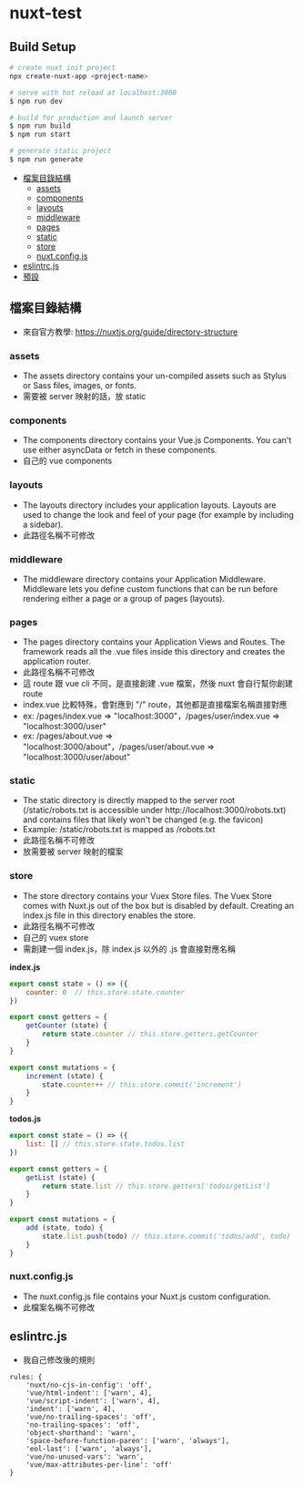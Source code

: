 # nuxt-test

## Build Setup

``` bash
# create nuxt init project
npx create-nuxt-app <project-name>

# serve with hot reload at localhost:3000
$ npm run dev

# build for production and launch server
$ npm run build
$ npm run start

# generate static project
$ npm run generate
```

*  <a href="#檔案目錄結構">檔案目錄結構</a>
    *  <a href="#assets">assets</a>
    *  <a href="#components">components</a>
    *  <a href="#layouts">layouts</a>
    *  <a href="#middleware">middleware</a>
    *  <a href="#pages">pages</a>
    *  <a href="#static">static</a>
    *  <a href="#store">store</a>
    *  <a href="#nuxt.config.js">nuxt.config.js</a>
*  <a href="#eslintrc.js">eslintrc.js</a>
*  <a href="#預設">預設</a>

## 檔案目錄結構
*  來自官方教學: https://nuxtjs.org/guide/directory-structure
### assets
*  The assets directory contains your un-compiled assets such as Stylus or Sass files, images, or fonts.
*  需要被 server 映射的話，放 static
### components
*  The components directory contains your Vue.js Components. You can't use either asyncData or fetch in these components.
*  自己的 vue components
### layouts
*  The layouts directory includes your application layouts. Layouts are used to change the look and feel of your page (for example by including a sidebar).
*  此路徑名稱不可修改
### middleware
*  The middleware directory contains your Application Middleware. Middleware lets you define custom functions that can be run before rendering either a page or a group of pages (layouts).
### pages
*  The pages directory contains your Application Views and Routes. The framework reads all the .vue files inside this directory and creates the application router.
*  此路徑名稱不可修改
*  這 route 跟 vue cli 不同，是直接創建 .vue 檔案，然後 nuxt 會自行幫你創建 route
*  index.vue 比較特殊，會對應到 "/" route，其他都是直接檔案名稱直接對應
*  ex: /pages/index.vue => "localhost:3000"，/pages/user/index.vue => "localhost:3000/user"
*  ex: /pages/about.vue => "localhost:3000/about"，/pages/user/about.vue => "localhost:3000/user/about"
### static
*  The static directory is directly mapped to the server root (/static/robots.txt is accessible under http://localhost:3000/robots.txt) and contains files that likely won't be changed (e.g. the favicon)
*  Example: /static/robots.txt is mapped as /robots.txt
*  此路徑名稱不可修改
*  放需要被 server 映射的檔案
### store
*  The store directory contains your Vuex Store files. The Vuex Store comes with Nuxt.js out of the box but is disabled by default. Creating an index.js file in this directory enables the store.
*  此路徑名稱不可修改
*  自己的 vuex store
*  需創建一個 index.js，除 index.js 以外的 .js 會直接對應名稱

**index.js**
``` js 
export const state = () => ({
    counter: 0  // this.store.state.counter
})

export const getters = {
    getCounter (state) {
        return state.counter // this.store.getters.getCounter
    }
}

export const mutations = {
    increment (state) {
        state.counter++ // this.store.commit('increment')
    }
}
```
**todos.js**
``` js
export const state = () => ({
    list: [] // this.store.state.todos.list
})

export const getters = {
    getList (state) {
        return state.list // this.store.getters['todos/getList']
    }
}

export const mutations = {
    add (state, todo) {
        state.list.push(todo) // this.store.commit('todos/add', todo)
    }
}
```
### nuxt.config.js
*  The nuxt.config.js file contains your Nuxt.js custom configuration.
*  此檔案名稱不可修改

## eslintrc.js
*  我自己修改後的規則
```
rules: {
    'nuxt/no-cjs-in-config': 'off',
    'vue/html-indent': ['warn', 4],
    'vue/script-indent': ['warn', 4],
    'indent': ['warn', 4],
    'vue/no-trailing-spaces': 'off',
    'no-trailing-spaces': 'off',
    'object-shorthand': 'warn',
    'space-before-function-paren': ['warn', 'always'],
    'eol-last': ['warn', 'always'],
    'vue/no-unused-vars': 'warn',
    'vue/max-attributes-per-line': 'off'
}
```